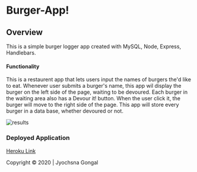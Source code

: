 # Burger-App!

## Overview
This is a simple burger logger app created with MySQL, Node, Express, Handlebars.

#### Functionality
  This is a restaurent app that lets users input the names of burgers the'd like to eat. Whenever user submits a burger's name, this app wil display the burger on the left side of the page, waiting to be devoured. Each burger in the waiting area also has a Devour it! button. When the user click it, the burger will move to the right side of the page. This app will store every burger in a data base, whether devoured or not.

  ![results](public/assets/img/burgerr.gif)
  
 ### Deployed Application
  [Heroku Link](https://pacific-bastion-19820.herokuapp.com/burgers)

  Copyright &copy; 2020 | Jyochsna Gongal


